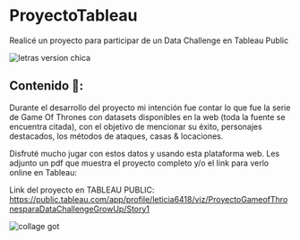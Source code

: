 # ProyectoTableau
Realicé un proyecto para participar de un Data Challenge en Tableau Public 


![letras version chica](https://user-images.githubusercontent.com/80054717/187475389-30a66deb-7bc7-4822-8c56-ec98b1ab647d.png)






## Contenido 🧐: 
Durante el desarrollo del proyecto mi intención fue contar lo que fue la serie de Game Of Thrones con datasets disponibles en la web (toda la fuente se encuentra citada), con el objetivo de mencionar su éxito, personajes destacados, los métodos de ataques, casas & locaciones. 

Disfruté mucho jugar con estos datos y usando esta plataforma web. Les adjunto un pdf que muestra el proyecto completo y/o el link para verlo online en Tableau:




Link del proyecto en TABLEAU PUBLIC: https://public.tableau.com/app/profile/leticia6418/viz/ProyectoGameofThronesparaDataChallengeGrowUp/Story1


![collage got](https://user-images.githubusercontent.com/80054717/187478686-b091bab7-6bcc-4f99-bebd-e47edf41d10e.png)
